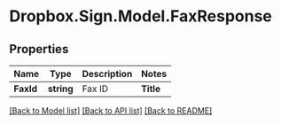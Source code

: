 # Dropbox.Sign.Model.FaxResponse

## Properties

Name | Type | Description | Notes
------------ | ------------- | ------------- | -------------
**FaxId** | **string** |  Fax ID  | **Title** | **string** |  Fax Title  | **OriginalTitle** | **string** |  Fax Original Title  | **Metadata** | **Dictionary&lt;string, Object&gt;** |  Fax Metadata  | **CreatedAt** | **int** |  Fax Created At Timestamp  | **Sender** | **string** |  Fax Sender Email  | **FilesUrl** | **string** |  Fax Files URL  | **Transmissions** | [**List&lt;FaxResponseTransmission&gt;**](FaxResponseTransmission.md) |  Fax Transmissions List  | **Subject** | **string** |  Fax Subject  | [optional] **Message** | **string** |  Fax Message  | [optional] **FinalCopyUri** | **string** |  The path where the completed document can be downloaded  | [optional] 

[[Back to Model list]](../README.md#documentation-for-models) [[Back to API list]](../README.md#documentation-for-api-endpoints) [[Back to README]](../README.md)

